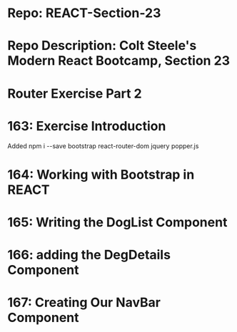 # Repo: REACT-Section-23
# Repo Description: Colt Steele's Modern React Bootcamp, Section 23
# Router Exercise Part 2

# 163: Exercise Introduction
   Added npm i --save bootstrap react-router-dom jquery popper.js

# 164: Working with Bootstrap in REACT

# 165: Writing the DogList Component

# 166: adding the DegDetails Component

# 167: Creating Our NavBar Component